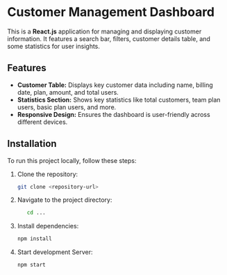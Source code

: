 # Customer Management Dashboard

This is a **React.js** application for managing and displaying customer information. It features a search bar, filters, customer details table, and some statistics for user insights.

## Features


- **Customer Table:** Displays key customer data including name, billing date, plan, amount, and total users.
- **Statistics Section:** Shows key statistics like total customers, team plan users, basic plan users, and more.
- **Responsive Design:** Ensures the dashboard is user-friendly across different devices.

## Installation

To run this project locally, follow these steps:

1. Clone the repository:

   ```bash
   git clone <repository-url>

2. Navigate to the project directory:

   ```bash
      cd ...

3. Install dependencies:

   ```bash
   npm install

4. Start development Server:

   ```bash
   npm start

